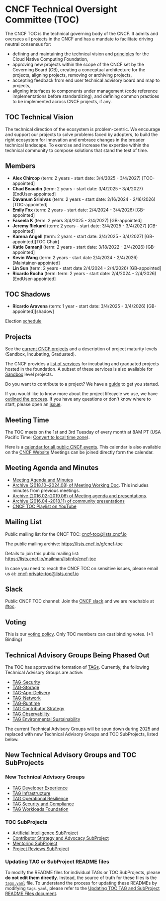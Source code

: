 # CNCF Technical Oversight Committee (TOC)

The CNCF TOC is the technical governing body of the CNCF. It admits and oversees all projects in the CNCF  and has a mandate to facilitate driving neutral consensus for:
* defining and maintaining the technical vision and [principles](https://github.com/cncf/toc/blob/main/PRINCIPLES.md) for the Cloud Native Computing Foundation,
* approving new projects within the scope of  the CNCF set by the Governing Board (GB), creating  a conceptual architecture for the projects, aligning projects, removing or archiving projects,
* accepting feedback from end user technical advisory board and map to projects,
* aligning interfaces to components under management (code reference implementations before standardizing), and defining common practices to be implemented across CNCF projects, if any.

## TOC Technical Vision
The technical direction of the ecosystem is problem-centric. We encourage and support our projects to solve problems faced by adopters, to build the right ecosystem for innovation and embrace changes in the broader technical landscape. To exercise and increase the expertise within the technical community to compose solutions that stand the test of time.

## Members

* **Alex Chircop**  (term: 2 years - start date: 3/4/2025 - 3/4/2027) [TOC-appointed]
* **Chad Beaudin** (term: 2 years - start date: 3/4/2025 - 3/4/2027) [EndUser-appointed]
* **Davanum Srinivas** (term: 2 years - start date: 2/16/2024 - 2/16/2026) [TOC-appointed]
* **Emily Fox** (term: 2 years - start date: 2/4/2024 - 3/4/2026) [GB-appointed]
* **Faseela K** (term: 2 years 3/4/2025 - 3/4/2027) [GB-appointed]
* **Jeremy Rickard** (term: 2 years - start date: 3/4/2025 - 3/4/2027) [GB-appointed]
* **Karena Angell** (term: 2 years - start date: 3/4/2025 - 3/4/2027) [GB-appointed][TOC Chair]
* **Katie Gamanji** (term: 2 years - start date: 3/18/2022 - 2/4/2026) [GB-appointed]
* **Kevin Wang** (term: 2 years - start date 2/4/2024 - 2/4/2026) [Maintainer-appointed]
* **Lin Sun** (term: 2 years - start date 2/4/2024 - 2/4/2026) [GB-appointed]  
* **Ricardo Rocha** (term: term: 2 years - start date: 2/4/2024 - 2/4/2026) [EndUser-appointed]

## TOC Shadows

* **Ricardo Aravena** (term: 1 year - start date: 3/4/2025 - 3/4/2026) [GB-appointed][shadow]

Election [schedule](operations/election-schedule.md)

## Projects

See the [current CNCF projects](https://www.cncf.io/projects/) and a description of project maturity levels (Sandbox, Incubating, Graduated).

The CNCF provides a [list of services](https://www.cncf.io/services-for-projects/) for incubating and graduated projects hosted in the foundation. A subset of these services is also available for [Sandbox](https://www.cncf.io/sandbox-projects/) level projects.

Do you want to contribute to a project? We have a [guide](https://contribute.cncf.io/contributors/) to get you started.

If you would like to know more about the project lifecycle we use, we have [outlined the process](https://github.com/cncf/toc/blob/main/process/README.md). If you have any questions or don't know where to start, please open an [issue](https://github.com/cncf/toc/issues).

## Meeting Time

The TOC meets on the 1st and 3rd Tuesday of every month at 8AM PT (USA Pacific Time; [Convert to local time zone](http://www.thetimezoneconverter.com/?t=8:00AM&tz=San%20Francisco)).  

Here is a [calendar for all public CNCF events](https://zoom-lfx.platform.linuxfoundation.org/meetings/cncf?view=week). This calendar is also available on the [CNCF Website](https://www.cncf.io/calendar/) Meetings can be joined directly form the calendar.

## Meeting Agenda and Minutes
- [Meeting Agenda and Minutes](https://github.com/cncf/toc/issues?q=is%3Aissue%20label%3Akind%2Fmeeting%20)
- [Archive (2018.10~2024.08) of Meeting Working Doc](https://docs.google.com/document/d/1jpoKT12jf2jTf-2EJSAl4iTdA7Aoj_uiI19qIaECNFc/edit#). This includes minutes from previous meetings.
- [Archive (2016.02~2019.06) of Meeting agenda and presentations](resources/meeting_presentations.md).
- [Archive (2016.04~2018.11) of community presentations](resources/scheduled_presentations.md)
- [CNCF TOC Playlist on YouTube](https://www.youtube.com/playlist?list=PLj6h78yzYM2Mf6GCZzW6CAk6GlZESbemB)

## Mailing List

Public mailing list for the CNCF TOC: cncf-toc@lists.cncf.io

The public mailing archive: https://lists.cncf.io/g/cncf-toc

Details to join this public mailing list: https://lists.cncf.io/mailman/listinfo/cncf-toc

In case you need to reach the CNCF TOC on sensitive issues, please email us at: cncf-private-toc@lists.cncf.io

## Slack

Public CNCF TOC channel: Join the [CNCF slack](https://slack.cncf.io/) and we are reachable at [#toc](https://cloud-native.slack.com/archives/C0MP69YF4).  

## Voting

This is our [voting policy](docs/voting.md). Only TOC members can cast binding votes. (+1 Binding)

## Technical Advisory Groups Being Phased Out

The TOC has approved the formation of [TAGs](./.archive/README.md).
Currently, the following Technical Advisory Groups are active: 

* [TAG-Security](https://github.com/cncf/tag-security)
* [TAG-Storage](https://github.com/cncf/tag-storage) 
* [TAG-App-Delivery](https://github.com/cncf/tag-app-delivery)
* [TAG-Network](https://github.com/cncf/tag-network)
* [TAG-Runtime](https://github.com/cncf/tag-runtime)
* [TAG Contributor Strategy](https://github.com/cncf/tag-contributor-strategy)
* [TAG Observability](https://github.com/cncf/tag-observability)
* [TAG Environmental Sustainability](https://github.com/cncf/tag-env-sustainability)

The current Technical Advisory Groups will be spun down during 2025 and replaced with new Technical Advisory Groups and TOC SubProjects, listed below.

## New Technical Advisory Groups and TOC SubProjects

### New Technical Advisory Groups

* [TAG Developer Experience](./tags/tag-developer-experience/)
* [TAG Infrastructure](./tags/tag-infrastructure/)
* [TAG Operational Resilience](./tags/tag-operational-resilience/)
* [TAG Security and Compliance](./tags/tag-security-and-compliance/)
* [TAG Workloads Foundation](./tags/tag-workloads-foundation/charter.md)

### TOC SubProjects

* [Artificial Intelligence SubProject](./toc_subprojects/artificial-intelligence-subproject)
* [Contributor Strategy and Advocacy  SubProject](./toc_subprojects/contributor-strategy-and-advocacy-subproject)
* [Mentoring SubProject](./toc_subprojects/mentoring-subproject/)
* [Project Reviews SubProject](./toc_subprojects/project-reviews-subproject/)


### Updating TAG or SubProject README files

To modify the README files for individual TAGs or TOC SubProjects, please **do not edit them directly**. Instead, the source of truth for these files is the [`tags.yaml`](https://github.com/cncf/toc/blob/main/tags.yaml) file. To understand the process for updating these READMEs by modifying `tags.yaml`, please refer to the [Updating TOC TAG and SubProject README Files document](./generator/updating-tag-and-toc=subproject-readme-files.md).
